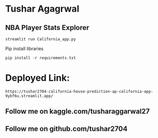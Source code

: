# Tushar Agagrwal
## NBA Player Stats Explorer
```
streamlit run California_app.py
```
Pip install libraries
```
pip install -r requirements.txt
```
  # Deployed Link:
 ```
https://tushar2704-california-house-prediction-ap-california-app-9ybf6u.streamlit.app/
 ```

 ## Follow me on kaggle.com/tusharaggarwal27
## Follow me on github.com/tushar2704
